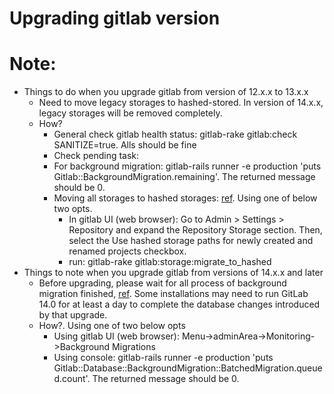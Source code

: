 # Upgrading gitlab version

# Note:
- Things to do when you upgrade gitlab from version of 12.x.x to 13.x.x
  - Need to move legacy storages to hashed-stored. In version of 14.x.x, legacy storages will be removed completely.
  - How?
    - General check gitlab health status: gitlab-rake gitlab:check SANITIZE=true. Alls should be fine
    - Check pending task:
    - For background migration: gitlab-rails runner -e production 'puts Gitlab::BackgroundMigration.remaining'. The returned message should be 0.
    - Moving all storages to hashed storages: [ref](https://gitlab.com/gitlab-org/gitlab-foss/-/blob/5cb94fc486b25f14d160a7a584dd9a9f23d1ccc9/doc/administration/repository_storage_types.md). Using one of below two opts.
      - In gitlab UI (web browser): Go to Admin > Settings > Repository and expand the Repository Storage section. Then, select the Use hashed storage paths for newly created and renamed projects checkbox.
      - run: gitlab-rake gitlab:storage:migrate_to_hashed
- Things to note when you upgrade gitlab from versions of 14.x.x and later
  - Before upgrading, please wait for all process of background migration finished, [ref](https://docs.gitlab.com/ee/update/background_migrations.html). Some installations may need to run GitLab 14.0 for at least a day to complete the database changes introduced by that upgrade.
  - How?. Using one of two below opts
    - Using gitlab UI (web browser): Menu->adminArea->Monitoring->Background Migrations
    - Using console: gitlab-rails runner -e production 'puts Gitlab::Database::BackgroundMigration::BatchedMigration.queued.count'. The returned message should be 0.
